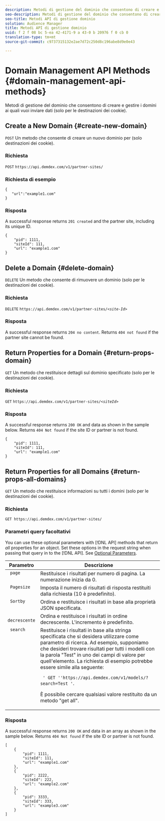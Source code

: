 ```yaml
---
description: Metodi di gestione del dominio che consentono di creare e gestire i domini ai quali vuoi inviare dati (solo per le destinazioni dei cookie).
seo-description: Metodi di gestione del dominio che consentono di creare e gestire i domini ai quali vuoi inviare dati (solo per le destinazioni dei cookie).
seo-title: Metodi API di gestione dominio
solution: Audience Manager
title: Metodi API di gestione dominio
uuid: f 2 f 08 bc 5-ea 42-4171-9 a 43-0 b 20976 f 0 cb 0
translation-type: tm+mt
source-git-commit: c9737315132e2ae7d72c250d8c196abe8d9e0e43

---
```



# Domain Management API Methods {#domain-management-api-methods}

Metodi di gestione del dominio che consentono di creare e gestire i domini ai quali vuoi inviare dati (solo per le destinazioni dei cookie).

<!-- c_partner_site.xml -->

## Create a New Domain {#create-new-domain}

`POST` Un metodo che consente di creare un nuovo dominio per (solo destinazioni dei cookie).

<!-- r_post_new_partner_site.xml -->

### Richiesta

`POST` `https://api.demdex.com/v1/partner-sites/`

### Richiesta di esempio

```
{
   "url":"example1.com"
}
```

### Risposta

A successful response returns `201 created` and the partner site, including its unique ID.

```
{
    "pid": 1111,
    "siteId": 111,
    "url": "example1.com"
}
```

## Delete a Domain {#delete-domain}

`DELETE` Un metodo che consente di rimuovere un dominio (solo per le destinazioni dei cookie).

<!-- r_delete_partner_site.xml -->

### Richiesta

`DELETE` `https://api.demdex.com/v1/partner-sites/`*`<site-Id>`*

### Risposta

A successful response returns `204 no content`. Returns `404 not found` if the partner site cannot be found.

## Return Properties for a Domain {#return-props-domain}

`GET` Un metodo che restituisce dettagli sul dominio specificato (solo per le destinazioni dei cookie).

<!-- r_get_partner_site.xml -->

### Richiesta

`GET` `https://api.demdex.com/v1/partner-sites/`*`<siteId>`*

### Risposta

A successful response returns `200 OK` and data as shown in the sample below. Returns `404 Not found` if the site ID or partner is not found.

```
{
    "pid": 1111,
    "siteId": 111,
    "url": "example1.com"
}
```

## Return Properties for all Domains {#return-props-all-domains}

`GET` Un metodo che restituisce informazioni su tutti i domini (solo per le destinazioni dei cookie).

<!-- r_get_partner_sites.xml -->

### Richiesta

`GET https://api.demdex.com/v1/partner-sites/`

### Parametri query facoltativi

You can use these optional parameters with [!DNL API] methods that return *all* properties for an object. Set these options in the request string when passing that query in to the [!DNL API]. See [Optional Parameters](../../api/rest-api-main/aam-api-getting-started.md#optional-api-query-parameters).

<table id="table_B05A8EE22C9A4C72B84A8479E1AB7D0A"> 
 <thead> 
  <tr> 
   <th colname="col1" class="entry"> Parametro </th> 
   <th colname="col2" class="entry"> Descrizione </th> 
  </tr>
 </thead>
 <tbody> 
  <tr valign="top"> 
   <td colname="col1"><code> page</code> </td> 
   <td colname="col2"> Restituisce i risultati per numero di pagina. La numerazione inizia da 0. </td> 
  </tr> 
  <tr valign="top"> 
   <td colname="col1"><code> Pagesize</code> </td> 
   <td colname="col2"> Imposta il numero di risultati di risposta restituiti dalla richiesta (10 è predefinito). </td>
  </tr>
  <tr valign="top"> 
   <td colname="col1"><code> Sortby</code> </td> 
   <td colname="col2"> Ordina e restituisce i risultati in base alla proprietà JSON specificata. </td>
  </tr>
  <tr valign="top"> 
   <td colname="col1"><code> decrescente</code> </td>
   <td colname="col2"> Ordina e restituisce i risultati in ordine decrescente. L'incremento è predefinito. </td>
  </tr>
  <tr valign="top">
   <td colname="col1"><code> search</code> </td>
   <td colname="col2">Restituisce i risultati in base alla stringa specificata che si desidera utilizzare come parametro di ricerca. Ad esempio, supponiamo che desideri trovare risultati per tutti i modelli con la parola "Test" in uno dei campi di valore per quell'elemento. La richiesta di esempio potrebbe essere simile alla seguente: <p><code> ' GET ''https://api.demdex.com/v1/models/?search=Test '</code>. </p> <p>È possibile cercare qualsiasi valore restituito da un metodo "get all". </p> </td>
  </tr> 
 </tbody> 
</table>

### Risposta

A successful response returns `200 OK` and data in an array as shown in the sample below. Returns `404 Not found` if the site ID or partner is not found.

```
[
    {
        "pid": 1111,
        "siteId": 111,
        "url": "example1.com"
    },
    {
        "pid": 2222,
        "siteId": 222,
        "url": "example2.com"
    },
    {
        "pid": 3333,
        "siteId": 333,
        "url": "example3.com"
    }
]
```
